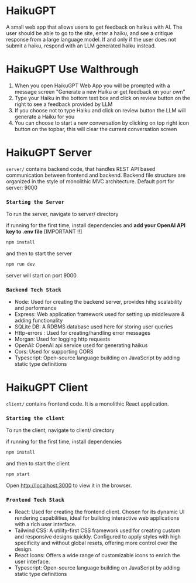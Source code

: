 # HaikuGPT

A small web app that allows users to get feedback on haikus with AI. The user should be able to go to the site, enter a haiku, and see a critique response from a large language model. If and only if the user does not submit a haiku, respond with an LLM generated haiku instead.

# HaikuGPT Use Walthrough

1. When you open HaikuGPT Web App you will be prompted with a message screen "Generate a new Haiku or get feedback on your own"
2. Type your Haiku in the bottom text box and click on review button on the right to see a feedback provided by LLM
3. If you choose not to type Haiku and click on review button the LLM will generate a Haiku for you
4. You can choose to start a new conversation by clicking on top right icon button on the topbar, this will clear the current conversation screen


# HaikuGPT Server

`server/` contains backend code, that handles REST API based communication between frontend and backend. Backend file structure are organized in the style of monolithic MVC architecture. Default port for server: 9000

### `Starting the Server`

To run the server, navigate to server/ directory

if running for the first time, install dependencies and <b>add your OpenAI API key to .env file</b> [IMPORTANT !!]

```bash
npm install
```

and then to start the server

```bash
npm run dev
```

server will start on port 9000

### `Backend Tech Stack`

- Node: Used for creating the backend server, provides hihg scalability and performance
- Express: Web application framework used for setting up middleware & adding functionality
- SQLite DB: A RDBMS database used here for storing user queries
- Http-errors : Used for creating/handling error messages
- Morgan: Used for logging http requests
- OpenAI: OpenAI api service used for generating haikus
- Cors: Used for supporting CORS
- Typescript: Open-source language building on JavaScript by adding static type definitions

# HaikuGPT Client

`client/` contains frontend code. It is a monolithic React application.

### `Starting the client`

To run the client, navigate to client/ directory

if running for the first time, install dependencies

```bash
npm install
```

and then to start the client

```bash
npm start
```

Open [http://localhost:3000](http://localhost:3000) to view it in the browser.

### `Frontend Tech Stack`

- React: Used for creating the frontend client. Chosen for its dynamic UI rendering capabilities, ideal for building interactive web applications with a rich user interface.
- Tailwind CSS: A utility-first CSS framework used for creating custom and responsive designs quickly. Configured to apply styles with high specificity and without global resets, offering more control over the design.
- React Icons: Offers a wide range of customizable icons to enrich the user interface.
- Typescript: Open-source language building on JavaScript by adding static type definitions
